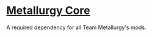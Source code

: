 # [Metallurgy Core](http://minecraft.curseforge.com/mc-mods/78640-metallurgy-core)

A required dependency for all Team Metallurgy's mods.